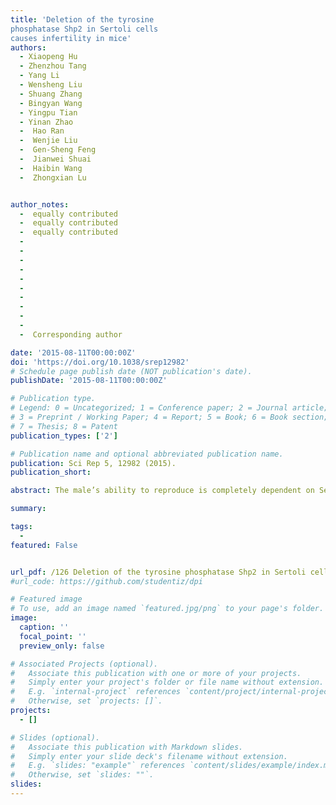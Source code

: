 ```yaml
---
title: 'Deletion of the tyrosine 
phosphatase Shp2 in Sertoli cells 
causes infertility in mice'
authors:
  - Xiaopeng Hu
  - Zhenzhou Tang
  - Yang Li
  - Wensheng Liu
  - Shuang Zhang
  - Bingyan Wang
  - Yingpu Tian
  - Yinan Zhao
  -  Hao Ran
  -  Wenjie Liu
  -  Gen-Sheng Feng
  -  Jianwei Shuai
  -  Haibin Wang
  -  Zhongxian Lu


author_notes:  
  -  equally contributed
  -  equally contributed
  -  equally contributed
  -  
  - 
  -  
  -  
  -  
  -   
  -  
  -   
  -   
  -   
  -  Corresponding author

date: '2015-08-11T00:00:00Z'
doi: 'https://doi.org/10.1038/srep12982'
# Schedule page publish date (NOT publication's date).
publishDate: '2015-08-11T00:00:00Z'

# Publication type.
# Legend: 0 = Uncategorized; 1 = Conference paper; 2 = Journal article;
# 3 = Preprint / Working Paper; 4 = Report; 5 = Book; 6 = Book section;
# 7 = Thesis; 8 = Patent
publication_types: ['2']

# Publication name and optional abbreviated publication name.
publication: Sci Rep 5, 12982 (2015).
publication_short: 

abstract: The male’s ability to reproduce is completely dependent on Sertoli cells. However, the mechanisms governing the functional integrity of Sertoli cells have remained largely unexplored. Here, we demonstrate that deletion of Shp2 in Sertoli cells results in infertility in mice. In Shp2 knockout mice (SCSKO), a normal population of Sertoli cells was observed, but the blood-testis barrier (BTB) was not formed. Shp2 ablation initiated the untimely and excessive differentiation of spermatogonial stem cells (SSCs) by disturbing the expression of paracrine factors. As a consequence, the process of spermatogenesis was disrupted and the germ cells were depleted. Furthermore, Shp2 deletion impaired the cell junctions of the primary Sertoli cells and failed to support the clonal formation of SSCs co-cultured with SCSKO Sertoli cells. As expected, Shp2 restoration largely restores the cell junctions of the primary Sertoli cells and the clonal formation of SSCs. To identify the underlying mechanism, we further demonstrated that the absence of Shp2 suppressed Erk phosphorylation and thus, the expression of follicle-stimulating hormone (FSH)- and testosterone-induced target genes. These results collectively suggest that Shp2 is a critical signaling protein that is required to maintain Sertoli cell function and could serve as a novel target for male infertility therapies

summary: 

tags:
  - 
featured: False


url_pdf: /126 Deletion of the tyrosine phosphatase Shp2 in Sertoli cells causes infertility in mice/126 Deletion of the tyrosine phosphatase Shp2 in Sertoli cells causes infertility in mice.pdf
#url_code: https://github.com/studentiz/dpi

# Featured image
# To use, add an image named `featured.jpg/png` to your page's folder.
image:
  caption: ''
  focal_point: ''
  preview_only: false

# Associated Projects (optional).
#   Associate this publication with one or more of your projects.
#   Simply enter your project's folder or file name without extension.
#   E.g. `internal-project` references `content/project/internal-project/index.md`.
#   Otherwise, set `projects: []`.
projects:
  - []

# Slides (optional).
#   Associate this publication with Markdown slides.
#   Simply enter your slide deck's filename without extension.
#   E.g. `slides: "example"` references `content/slides/example/index.md`.
#   Otherwise, set `slides: ""`.
slides:
---
```



